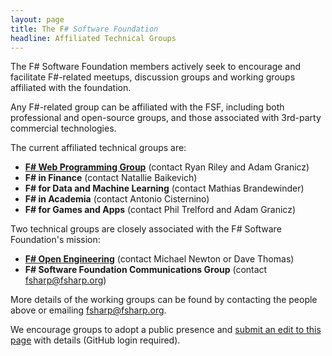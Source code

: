 ```yaml
---
layout: page
title: The F# Software Foundation
headline: Affiliated Technical Groups
---
```



The F# Software Foundation members actively seek to encourage and facilitate F#-related meetups,
discussion groups and working groups affiliated with the foundation. 

Any F#-related group can be affiliated with the FSF, including both professional and open-source groups,
and those associated with 3rd-party commercial technologies.

The current affiliated technical groups are:

 * [**F# Web Programming Group**](https://groups.google.com/forum/#!forum/web-stack-fs) (contact Ryan Riley and Adam Granicz)
 * **F# in Finance** (contact Natallie Baikevich)
 * **F# for Data and Machine Learning** (contact Mathias Brandewinder)
 * **F# in Academia** (contact Antonio Cisternino)
 * **F# for Games and Apps** (contact Phil Trelford and Adam Granicz)

Two technical groups are closely associated with the F# Software Foundation's mission:

 * [**F# Open Engineering**](http://fsharp.github.io) (contact Michael Newton or Dave Thomas)  
 * **F# Software Foundation Communications Group** (contact [fsharp@fsharp.org](mailto:fsharp@fsharp.org))

More details of the working groups can be found by contacting the people above or 
emailing [fsharp@fsharp.org](mailto:fsharp@fsharp.org). 

We encourage groups to adopt a public presence and [submit an edit to this page](https://github.com/fsharp/fsfoundation/edit/gh-pages/technical-groups/index.md) with details (GitHub login required).

